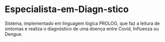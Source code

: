 # Especialista-em-Diagn-stico
Sistema, implementado em linguagem lógica PROLOG, que faz a leitura de sintomas e realiza o diagnóstico de uma doença entre Covid, Influenza ou Dengue.
